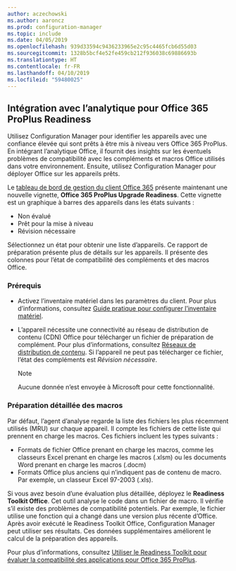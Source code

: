 ```yaml
---
author: aczechowski
ms.author: aaroncz
ms.prod: configuration-manager
ms.topic: include
ms.date: 04/05/2019
ms.openlocfilehash: 939d33594c9436233965e2c95c4465fcb6d55d03
ms.sourcegitcommit: 1328b5bcf4e52fe459cb212f936038c69886693b
ms.translationtype: HT
ms.contentlocale: fr-FR
ms.lasthandoff: 04/10/2019
ms.locfileid: "59480025"
---
```

## <a name="bkmk_o365"></a>Intégration avec l’analytique pour Office 365 ProPlus Readiness
<!--3735402-->

Utilisez Configuration Manager pour identifier les appareils avec une confiance élevée qui sont prêts à être mis à niveau vers Office 365 ProPlus. En intégrant l’analytique Office, il fournit des insights sur les éventuels problèmes de compatibilité avec les compléments et macros Office utilisés dans votre environnement. Ensuite, utilisez Configuration Manager pour déployer Office sur les appareils prêts. 

Le [tableau de bord de gestion du client Office 365](/sccm/sum/deploy-use/office-365-dashboard#bkmk_o365_readiness) présente maintenant une nouvelle vignette, **Office 365 ProPlus Upgrade Readiness**. Cette vignette est un graphique à barres des appareils dans les états suivants :
- Non évalué
- Prêt pour la mise à niveau
- Révision nécessaire

Sélectionnez un état pour obtenir une liste d’appareils. Ce rapport de préparation présente plus de détails sur les appareils. Il présente des colonnes pour l’état de compatibilité des compléments et des macros Office. 


### <a name="prerequisites"></a>Prérequis

- Activez l’inventaire matériel dans les paramètres du client. Pour plus d’informations, consultez [Guide pratique pour configurer l’inventaire matériel](/sccm/core/clients/manage/inventory/configure-hardware-inventory).  

- L’appareil nécessite une connectivité au réseau de distribution de contenu (CDN) Office pour télécharger un fichier de préparation de complément. Pour plus d’informations, consultez [Réseaux de distribution de contenu](https://docs.microsoft.com/office365/enterprise/content-delivery-networks). Si l’appareil ne peut pas télécharger ce fichier, l’état des compléments est *Révision nécessaire*.  

    > [!Note]  
    > Aucune donnée n’est envoyée à Microsoft pour cette fonctionnalité.  


### <a name="bkmk_ort"></a> Préparation détaillée des macros

Par défaut, l’agent d’analyse regarde la liste des fichiers les plus récemment utilisés (MRU) sur chaque appareil. Il compte les fichiers de cette liste qui prennent en charge les macros. Ces fichiers incluent les types suivants :
- Formats de fichier Office prenant en charge les macros, comme les classeurs Excel prenant en charge les macros (.xlsm) ou les documents Word prenant en charge les macros (.docm)  
- Formats Office plus anciens qui n’indiquent pas de contenu de macro. Par exemple, un classeur Excel 97-2003 (.xls).

Si vous avez besoin d’une évaluation plus détaillée, déployez le **Readiness Toolkit Office**. Cet outil analyse le code dans un fichier de macro. Il vérifie s’il existe des problèmes de compatibilité potentiels. Par exemple, le fichier utilise une fonction qui a changé dans une version plus récente d’Office. Après avoir exécuté le Readiness Toolkit Office, Configuration Manager peut utiliser ses résultats. Ces données supplémentaires améliorent le calcul de la préparation des appareils.

Pour plus d’informations, consultez [Utiliser le Readiness Toolkit pour évaluer la compatibilité des applications pour Office 365 ProPlus](http://aka.ms/readinesstoolkit).

